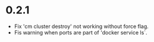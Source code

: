 # 0.2.1

* Fix 'cm cluster destroy' not working without force flag.
* Fis warning when ports are part of 'docker service ls`.